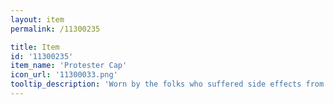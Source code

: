 ```yaml
---
layout: item
permalink: /11300235

title: Item
id: '11300235'
item_name: 'Protester Cap'
icon_url: '11300033.png'
tooltip_description: 'Worn by the folks who suffered side effects from a Goldus Pharmaceutical drug. They want the world to know the truth!'
---
```

